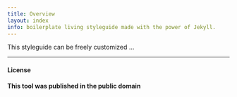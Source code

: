 ```yaml
---
title: Overview
layout: index
info: boilerplate living styleguide made with the power of Jekyll.
---
```


This styleguide can be freely customized ...

___

#### License

**This tool was published in the public domain**
